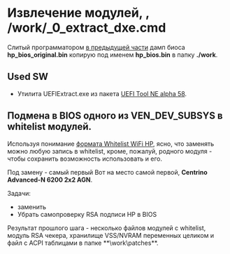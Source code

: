 # Извлечение модулей, , /work/_0_extract_dxe.cmd

Слитый программатором [в предыдущей части](get_bios_dump.md) дамп биоса **hp_bios_original.bin** копирую под именем **hp_bios.bin** в папку **./work**.



## Used SW
- Утилита UEFIExtract.exe из пакета [UEFI Tool NE alpha 58](https://github.com/LongSoft/UEFITool/releases/tag/A58).



## Подмена в BIOS одного из VEN_DEV_SUBSYS в whitelist модулей. 

Используя понимание [формата Whitelist WiFi HP](whitelist_hp6540b.md), ясно, что заменять можно любую запись в whitelist, кроме, пожалуй, родного модуля - чтобы сохранить возможность использовать и его.

Под замену - самый первый Вот на место самой первой, **Centrino Advanced-N 6200 2x2 AGN**. 

Задачи:
- заменить 
- Убрать самопроверку RSA подписи HP в BIOS




Результат прошлого шага - несколько файлов модулей с whitelist, модуль RSA чекера, хранилище VSS/NVRAM переменных целиком и файл с ACPI таблицами в папке **\work\patches\**.